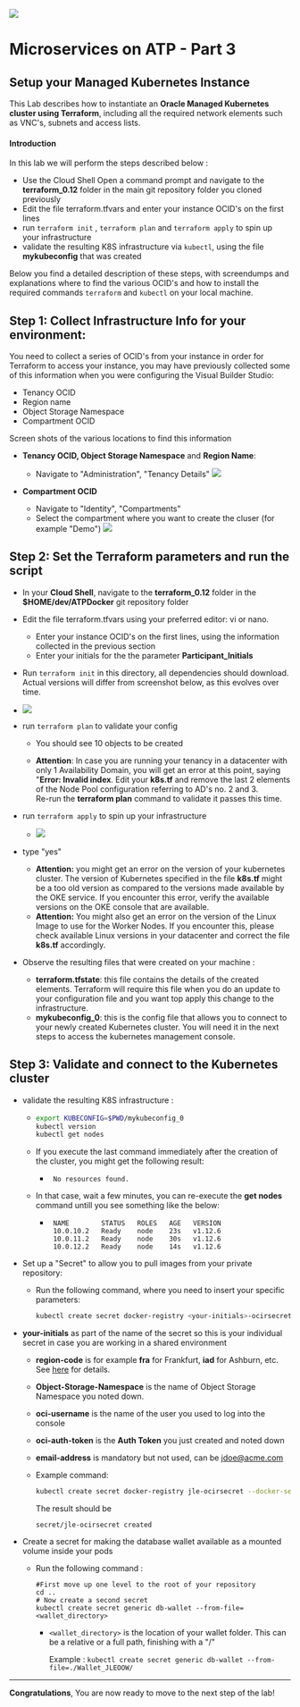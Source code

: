 ![](../../common/images/customer.logo2.png)

# Microservices on ATP - Part 3

## Setup your Managed Kubernetes Instance

This Lab describes how to instantiate an **Oracle Managed Kubernetes cluster using Terraform**, including all the required network elements such as VNC's, subnets and access lists.

#### **Introduction**

In this lab we will perform the steps described below : 

- Use the Cloud Shell Open a command prompt and navigate to the **terraform_0.12** folder in the main git repository folder you cloned previously
- Edit the file terraform.tfvars and enter your instance OCID's on the first lines
- run ```terraform init``` , `terraform plan` and `terraform apply` to spin up your infrastructure
- validate the resulting K8S infrastructure via `kubectl`, using the file **mykubeconfig** that was created 

Below you find a detailed description of these steps, with screendumps and explanations where to find the various OCID's and how to install the required commands `terraform` and `kubectl` on your local machine.



## Step 1: Collect Infrastructure Info for your environment: ##

You need to collect a series of OCID's from your instance in order for Terraform to access your instance, you may have previously collected some of this information when you were configuring the Visual Builder Studio:
- Tenancy OCID
- Region name
- Object Storage Namespace
- Compartment OCID




Screen shots of the various locations to find this information

- **Tenancy OCID, Object Storage Namespace** and **Region Name**:
  - Navigate to "Administration", "Tenancy Details"
  ![](images/660/OkeTenancy.png)
  
- **Compartment OCID**
  - Navigate to "Identity", "Compartments"
  - Select the compartment where you want to create the cluser (for example "Demo")
  ![](images/660/OkeCompart.png)
  
  
  

## Step 2: Set the Terraform parameters and run the script ##

- In your **Cloud Shell**,  navigate to the **terraform_0.12** folder in the **$HOME/dev/ATPDocker** git repository folder

- Edit the file terraform.tfvars using your preferred editor: vi or nano.

   - Enter your instance OCID's on the first lines, using the information collected in the previous section
   - Enter your initials for the  the parameter **Participant_Initials**

   

- Run `terraform init` in this directory, all dependencies should download.  Actual versions will differ from screenshot below, as this evolves over time.

- ![](images/660/terra_init.png)

- run `terraform plan` to validate your config

   - You should see 10 objects to be created
   
   
   - **Attention**: In case you are running your tenancy in a datacenter with only 1 Availability Domain, you will get an error at this point, saying "**Error: Invalid index**.  Edit your **k8s.tf** and remove the last 2 elements of the Node Pool configuration referring to AD's no. 2 and 3.  
     Re-run the **terraform plan** command to validate it passes this time.
   
- run `terraform apply` to spin up your infrastructure

   - ![](images/660/terra_apply.png)
   
- type "yes"
   - **Attention:** you might get an error on the version of your kubernetes cluster.  The version of Kubernetes specified in the file **k8s.tf** might be a too old version as compared to the versions made available by the OKE service.  If you encounter this error, verify the available versions on the OKE console that are available.
   - **Attention:** You might also get an error on the version of the Linux Image to use for the Worker Nodes.  If you encounter this, please check available Linux versions in your datacenter and correct the file **k8s.tf** accordingly.
   
- Observe the resulting files that were created on your machine : 
   - **terraform.tfstate**: this file contains the details of the created elements.  Terraform will require this file when you do an update to your configuration file and you want top apply this change to the infrastructure.
   -  **mykubeconfig_0**: this is the config file that allows you to connect to your newly created Kubernetes cluster.  You will need it in the next steps to access the kubernetes management console.

## Step 3: Validate and connect to the Kubernetes cluster

- validate the resulting K8S infrastructure :

   - ```bash
     export KUBECONFIG=$PWD/mykubeconfig_0
     kubectl version
     kubectl get nodes
     ```

   - If you execute the last command immediately after the creation of the cluster, you might get the following result:

      - ```
         No resources found.
         ```

   - In that case, wait a few minutes, you can re-execute the **get nodes** command untill you see something like the below:

      - ```
         NAME        STATUS   ROLES   AGE   VERSION
         10.0.10.2   Ready    node    23s   v1.12.6
         10.0.11.2   Ready    node    30s   v1.12.6
         10.0.12.2   Ready    node    14s   v1.12.6
         ```




- Set up a "Secret" to allow you to pull images from your private repository:

  - Run the following command, where you need to insert your specific parameters:

    ```bash
    kubectl create secret docker-registry <your-initials>-ocirsecret --docker-server=<region-code>.ocir.io --docker-username='<Object-Storage-Namespace>/oracleidentitycloudservice/<oci-username>' --docker-password='<oci-auth-token>' --docker-email='<email-address>'
    ```
  
- **your-initials** as part of the name of the secret so this is your individual secret in case you are working in a shared environment
  
    - **region-code** is for example **fra** for Frankfurt, **iad** for Ashburn, etc.  See [here](https://docs.cloud.oracle.com/iaas/Content/Registry/Concepts/registryprerequisites.htm#Availab) for details.
    - **Object-Storage-Namespace** is the name of Object Storage Namespace you noted down.
    - **oci-username** is the name of the user you used to log into the console
    - **oci-auth-token** is the **Auth Token** you just created and noted down
    
  - **email-address** is mandatory but not used, can be jdoe@acme.com
  
  - Example command:
  
    ```bash
    kubectl create secret docker-registry jle-ocirsecret --docker-server=fra.ocir.io --docker-username='epqldntjs/oracleidentitycloudservice/ppan@oracle.com' --docker-password='k]j64r{1sJSSF-;)K8' --docker-email='jdoe@acme.com'
    ```
  
    
  
    The result should be 
  
    ```
    secret/jle-ocirsecret created
    ```
  



- Create a secret for making the database wallet available as a mounted volume inside your pods

  - Run the following command :

    ```
    #First move up one level to the root of your repository
    cd ..
    # Now create a second secret
    kubectl create secret generic db-wallet --from-file=<wallet_directory>
    ```

    - `<wallet_directory>` is the location of your wallet folder.  This can be a relative or a full path, finishing with a "/"

      Example : 
      `kubectl create secret generic db-wallet --from-file=./Wallet_JLEOOW/`





---

**Congratulations**, You are now ready to move to the next step of the lab!
